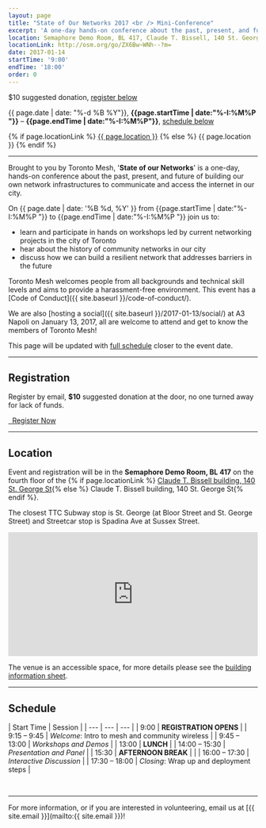 ```yaml
---
layout: page
title: "State of Our Networks 2017 <br /> Mini-Conference"
excerpt: 'A one-day hands-on conference about the past, present, and future of building our own network infrastructures to access the internet in our city.'
location: Semaphore Demo Room, BL 417, Claude T. Bissell, 140 St. George St  
locationLink: http://osm.org/go/ZX6Bw~WNh--?m=
date: 2017-01-14
startTime: '9:00'
endTime: '18:00'
order: 0
---
```


<div class="event-time-location">
  <div class="event-meta">
    <i class="icon fa fa-ticket" aria-hidden="true"></i>
    <p class="event-cost event-meta-item">$10 suggested donation, <a href="#registration">register below</a>
    </p>
  </div>
  <div class="event-meta">
    <i class="icon fa fa-calendar-o" aria-hidden="true"></i>
    <p class="event-time event-meta-item">{{ page.date | date: "%-d %B %Y"}}, <strong>{{page.startTime | date:"%-I:%M%P "}}</strong> – <strong>{{page.endTime | date:"%-I:%M%P"}}</strong>, <a href="#schedule">schedule below</a></p>
  </div>
  <div class="event-meta">
    <i class="icon fa fa-map-marker" aria-hidden="true"></i>
    <p class="event-location event-meta-item">
    {% if page.locationLink %}
      <a href="{{page.locationLink}}" target="_blank">{{ page.location }}</a> <!--_-->
    {% else %}
      {{ page.location }}
    {% endif %}
    </p>
  </div>
</div>

***

Brought to you by Toronto Mesh, '**State of our Networks**' is a one-day, hands-on conference about the past, present, and future of building our own network infrastructures to communicate and access the internet in our city.

On {{ page.date | date: '%B %d, %Y' }} from {{page.startTime | date:"%-I:%M%P "}} to {{page.endTime | date:"%-I:%M%P "}} join us to:

- learn and participate in hands on workshops led by current networking projects in the city of Toronto
- hear about the history of community networks in our city
- discuss how we can build a resilient network that addresses barriers in the future

Toronto Mesh welcomes people from all backgrounds and technical skill levels and aims to provide a harassment-free environment. This event has a [Code of Conduct]({{ site.baseurl }}/code-of-conduct/).

We are also [hosting a social]({{ site.baseurl }}/2017-01-13/social/) at A3 Napoli on January 13, 2017, all are welcome to attend and get to know the members of Toronto Mesh!

This page will be updated with [full schedule](#schedule) closer to the event date.

***

## Registration

Register by email, **$10** suggested donation at the door, no one turned away for lack of funds.

<a class="button button-primary" href="mailto:{{ site.email }}?subject=State of Our Networks Registration" role="link"><i class="fa fa-ticket" aria-hidden="true"></i>&nbsp;&nbsp;Register Now</a>

***

## Location

Event and registration will be in the **Semaphore Demo Room, BL 417** on the fourth floor of the {% if page.locationLink %} <a href="{{page.locationLink}}" target="_blank">Claude T. Bissell building, 140 St. George St</a><!--_-->{% else %} Claude T. Bissell building, 140 St. George St{% endif %}.

The closest TTC Subway stop is St. George (at Bloor Street and St. George Street) and Streetcar stop is Spadina Ave at Sussex Street.

<iframe width="100%" height="250px" frameBorder="0" src="https://a.tiles.mapbox.com/v4/dcwalk.27eme78b/attribution,zoompan.html?access_token=pk.eyJ1IjoiZGN3YWxrIiwiYSI6ImNpZ3NzaWljdzA1ajdzeGtudTNzM3NnanYifQ.kA_-f8oD-sPwjPXfqcv1og"></iframe>

The venue is an accessible space, for more details please see the <a href="http://www.ace.utoronto.ca/website/accessibility/building_data/bl.pdf" target="_blank">building information sheet</a>.<!--_-->

***

## Schedule

| Start Time | Session |
| --- | --- | --- |
| 9:00 | **REGISTRATION OPENS** |
| 9:15 &ndash; 9:45 | _Welcome_: Intro to mesh and community wireless |
| 9:45 &ndash; 13:00 | _Workshops and Demos_ |
| 13:00 | **LUNCH** |
| 14:00 &ndash; 15:30 | _Presentation and Panel_ |
| 15:30 | **AFTERNOON BREAK** |  |
| 16:00 &ndash; 17:30 | _Interactive Discussion_ |
| 17:30 &ndash; 18:00 | _Closing_: Wrap up and deployment steps |  

<br />

***

For more information, or if you are interested in volunteering, email us at [{{ site.email }}](mailto:{{ site.email }})!
